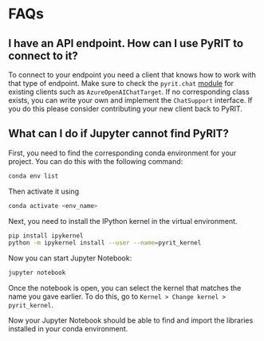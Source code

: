 # FAQs

## I have an API endpoint. How can I use PyRIT to connect to it?

To connect to your endpoint you need a client that knows how to work with that type of endpoint.
Make sure to check the `pyrit.chat` [module](https://github.com/Azure/PyRIT/tree/main/pyrit/chat) for existing clients such as `AzureOpenAIChatTarget`.
If no corresponding class exists, you can write your own and implement the `ChatSupport` interface.
If you do this please consider contributing your new client back to PyRIT.

## What can I do if Jupyter cannot find PyRIT?

First, you need to find the corresponding conda environment for your project.
You can do this with the following command:

```bash
conda env list
```

Then activate it using

```bash
conda activate <env_name>
```

Next, you need to install the IPython kernel in the virtual environment.

```bash
pip install ipykernel
python -m ipykernel install --user --name=pyrit_kernel
```

Now you can start Jupyter Notebook:

```bash
jupyter notebook
```

Once the notebook is open, you can select the kernel that matches the name you gave earlier.
To do this, go to `Kernel > Change kernel > pyrit_kernel`.

Now your Jupyter Notebook should be able to find and import the libraries installed in your conda environment.
